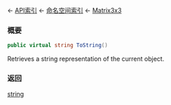 ← [API索引](Api-Index) ← [命名空间索引](Namespace-Index) ← [Matrix3x3](VRageMath.Matrix3x3)

### 概要

```csharp
public virtual string ToString()
```

Retrieves a string representation of the current object.

### 返回

[string](https://docs.microsoft.com/en-us/dotnet/api/System.String?view=netframework-4.6)

